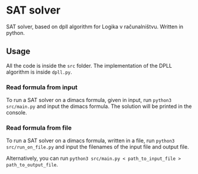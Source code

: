 # SAT solver
SAT solver, based on dpll algorithm for Logika v računalništvu. Written in python. 

## Usage
All the code is inside the `src` folder. The implementation of the DPLL algorithm is inside `dpll.py`. 
### Read formula from input
To run a SAT solver on a dimacs formula, given in input, run 
`python3 src/main.py` and input the dimacs formula. The solution will be printed in the console. 

### Read formula from file
To run a SAT solver on a dimacs formula, written in a file, run `python3 src/run_on_file.py` and input the filenames of the input file and output file. 

Alternatively, you can run `python3 src/main.py < path_to_input_file > path_to_output_file`.
